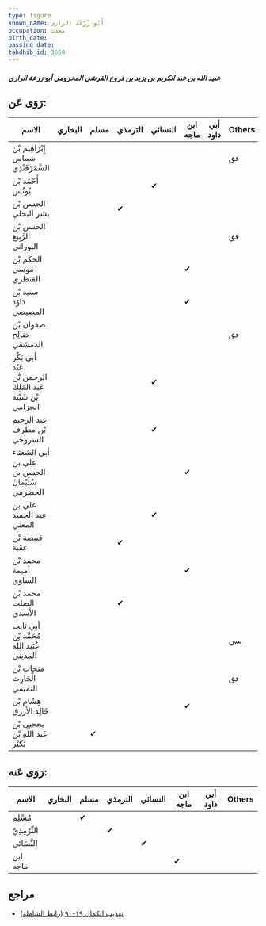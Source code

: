 ```yaml
---
type: figure
known_name: أَبُو زُرْعَة الرازي
occupation: محدث
birth_date:
passing_date:
tahdhib_id: 3660
---
```

##### عبيد الله بن عبد الكريم بن يزيد بن فروخ القرشي المخزومي أبو زرعة الرازي

## رَوَى عَن:
| الاسم                                                       | البخاري | مسلم | الترمذي | النسائي | ابن ماجه | أبي داود | Others |
| ----------------------------------------------------------- | ------- | ---- | ------- | ------- | -------- | -------- | ------ |
| إِبْرَاهِيم بْن شماس السَّمَرْقَنْدِي                       |         |      |         |         |          |          | فق     |
| أَحْمَد بْن يُونُس                                          |         |      |         | ✔       |          |          |        |
| الحسن بْن بشر البجلي                                        |         |      | ✔       |         |          |          |        |
| الحسن بْن الرَّبِيع البوراني                                |         |      |         |         |          |          | فق     |
| الحكم بْن موسى القنطري                                      |         |      |         |         | ✔        |          |        |
| سنيد بْن دَاوُد المصيصي                                     |         |      |         |         | ✔        |          |        |
| صفوان بْن صَالِح الدمشقي                                    |         |      |         |         |          |          | فق     |
| أبي بَكْر عَبْد الرحمن بْن عَبد المَلِك بْن شَيْبَة الحزامي |         |      |         | ✔       |          |          |        |
| عبد الرحيم بْن مطرف السروجي                                 |         |      |         | ✔       |          |          |        |
| أبي الشعثاء علي بن الحسن بن سُلَيْمان الحضرمي               |         |      |         |         | ✔        |          |        |
| علي بن عبد الحميد المعني                                    |         |      |         | ✔       |          |          |        |
| قبيصة بْن عقبة                                              |         |      | ✔       |         |          |          |        |
| محمد بْن أميمة الساوي                                       |         |      |         |         | ✔        |          |        |
| محمد بْن الصلت الأسدي                                       |         |      | ✔       |         |          |          |        |
| أبي ثابت مُحَمَّد بْن عُبَيد اللَّه المديني                 |         |      |         |         |          |          | سي     |
| منجاب بْن الْحَارِث التميمي                                 |         |      |         |         |          |          | فق     |
| هِشَام بْن خَالِد الأزرق                                    |         |      |         |         | ✔        |          |        |
| يححيى بْن عَبد اللَّهِ بْن بُكَيْر                          |         | ✔    |         |         |          |          |        |
## رَوَى عَنه:
| الاسم         | البخاري | مسلم | الترمذي | النسائي | ابن ماجه | أبي داود | Others |
| ------------- | ------- | ---- | ------- | ------- | -------- | -------- | ------ |
| مُسْلِم       |         | ✔    |         |         |          |          |        |
| التِّرْمِذِيّ |         |      | ✔       |         |          |          |        |
| النَّسَائي    |         |      |         | ✔       |          |          |        |
| ابن ماجه      |         |      |         |         | ✔        |          |        |
## مراجع
- [تهذيب الكمال ١٩-٩٠](obsidian://open?vault=Tahdhib-al-Kamal&file=Figures/٣٦٦٠-عبيد%20الله%20بن%20عبد%20الكريم%20بن%20يزيد%20بن%20فروخ%20القرشي%20المخزومي%20أبو%20زرعة%20الرازي) ([رابط الشاملة](https://shamela.ws/book/3722/9664))